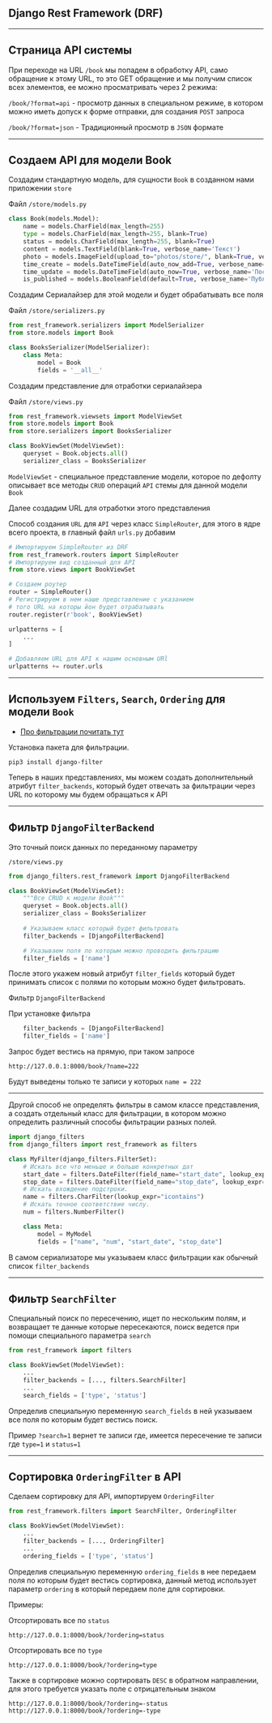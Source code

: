 Django Rest Framework (DRF)
---
---

Страница API системы 
---

При переходе на URL `/book` мы попадем в обработку API, само
обращение к этому URL, то это GET обращение и мы получим список
всех элементов, ее можно просматривать через 2 режима:

`/book/?format=api` - просмотр данных в специальном режиме, 
в котором можно иметь допуск к форме отправки, для создания 
`POST` запроса

`/book/?format=json` - Традиционный просмотр в `JSON` формате

---

Создаем API для модели Book
---

Создадим стандартную модель, для сущности `Book` в созданном нами
приложении `store`

Файл `/store/models.py`
```python
class Book(models.Model):
    name = models.CharField(max_length=255)
    type = models.CharField(max_length=255, blank=True)
    status = models.CharField(max_length=255, blank=True)
    content = models.TextField(blank=True, verbose_name='Текст')
    photo = models.ImageField(upload_to="photos/store/", blank=True, verbose_name='Фото')
    time_create = models.DateTimeField(auto_now_add=True, verbose_name='Время создания')
    time_update = models.DateTimeField(auto_now=True, verbose_name='Последнее обновление')
    is_published = models.BooleanField(default=True, verbose_name='Публикация')

```

Создадим Сериалайзер для этой модели и будет обрабатывать все поля 

Файл `/store/serializers.py`

```python
from rest_framework.serializers import ModelSerializer
from store.models import Book

class BooksSerializer(ModelSerializer):
    class Meta:
        model = Book
        fields = '__all__'
```

Создадим представление для отработки сериалайзера

Файл `/store/views.py`
```python
from rest_framework.viewsets import ModelViewSet
from store.models import Book
from store.serializers import BooksSerializer

class BookViewSet(ModelViewSet):
    queryset = Book.objects.all()
    serializer_class = BooksSerializer
```

`ModelViewSet` - специальное представление модели, которое по 
дефолту описывает все методы `CRUD` операций `API` стемы для 
данной модели `Book`

Далее создадим URL для отработки этого представления

Способ создания `URL` для `API` через класс `SimpleRouter`, для
этого в ядре всего проекта, в главный файл `urls.py` добавим
```python
# Импортируем SimpleRouter из DRF
from rest_framework.routers import SimpleRouter
# Импортируем вид созданный для API
from store.views import BookViewSet

# Создаем роутер 
router = SimpleRouter()
# Регистрируем в нем наше представление с указанием
# того URL на которы йон будет отрабатывать
router.register(r'book', BookViewSet)

urlpatterns = [
    ...
]

# Добавляем URL для API к нашим основным URl
urlpatterns += router.urls
```

---



Используем `Filters`, `Search`, `Ordering` для модели `Book`
---

- [Про фильтрации почитать тут](https://www.django-rest-framework.org/api-guide/filtering/)

Установка пакета для фильтрации.

    pip3 install django-filter

Теперь в наших представлениях, мы можем создать дополнительный 
атрибут `filter_backends`, который будет отвечать за фильтрации
через URL по которому мы будем обращаться к API

---

Фильтр `DjangoFilterBackend`
---

Это точный поиск данных по переданному параметру

`/store/views.py`
```python
from django_filters.rest_framework import DjangoFilterBackend

class BookViewSet(ModelViewSet):
    """Все CRUD к модели Book"""
    queryset = Book.objects.all()
    serializer_class = BooksSerializer
    
    # Указываем класс который будет фильтровать
    filter_backends = [DjangoFilterBackend]

    # Указываем поля по которым можно проводить фильтрацию
    filter_fields = ['name']
```

После этого укажем новый атрибут `filter_fields` который будет 
принимать список с полями по которым можно будет фильтровать.

Фильтр `DjangoFilterBackend`

При установке фильтра 

```python
    filter_backends = [DjangoFilterBackend]
    filter_fields = ['name']
```
Запрос будет вестись на прямую, при таком запросе

    http://127.0.0.1:8000/book/?name=222

Будут выведены только те записи у которых `name = 222`

---

Другой способ не определять фильтры в самом классе представления, а создать
отдельный класс для фильтрации, в котором можно определить различный способы 
фильтрации разных полей.

```python
import django_filters
from django_filters import rest_framework as filters

class MyFilter(django_filters.FilterSet):
    # Искать все что меньше и больше конкретных дат
    start_date = filters.DateFilter(field_name="start_date", lookup_expr="gte")
    stop_date = filters.DateFilter(field_name="stop_date", lookup_expr="lte")
    # Искать вхождение подстроки.
    name = filters.CharFilter(lookup_expr="icontains")
    # Искать точное соответствие числу.
    num = filters.NumberFilter()

    class Meta:
        model = MyModel
        fields = ["name", "num", "start_date", "stop_date"]
```

В самом сериализаторе мы указываем класс фильтрации как обычный список `filter_backends` 

---
Фильтр `SearchFilter`
---

Специальный поиск по пересечению, ищет по нескольким полям, и
возвращает те данные которые пересекаются, поиск ведется при 
помощи специального параметра `search`

```python
from rest_framework import filters

class BookViewSet(ModelViewSet):
    ...
    filter_backends = [..., filters.SearchFilter]
    ...
    search_fields = ['type', 'status']
```

Определив специальную переменную `search_fields` в ней указываем
все поля по которым будет вестись поиск.

Пример `?search=1` вернет те записи где, имеется пересечение те
записи где `type=1` и `status=1`

---

Сортировка `OrderingFilter` в API
---

Сделаем сортировку для API, импортируем `OrderingFilter`

```python
from rest_framework.filters import SearchFilter, OrderingFilter

class BookViewSet(ModelViewSet):
    ...
    filter_backends = [..., OrderingFilter]
    ...
    ordering_fields = ['type', 'status']
```

Определив специальную переменную `ordering_fields` в нее передаем
поля по которым будет вестись сортировка, данный метод использует
параметр `ordering` в который передаем поле для сортировки.

Примеры:

Отсортировать все по `status`

    http://127.0.0.1:8000/book/?ordering=status

Отсортировать все по `type` 

    http://127.0.0.1:8000/book/?ordering=type

Также в сортировке можно сортировать `DESC` в обратном направлении,
для этого требуется указать поле с отрицательным знаком

    http://127.0.0.1:8000/book/?ordering=-status
    http://127.0.0.1:8000/book/?ordering=-type
